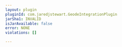 ```yaml
---
layout: plugin
pluginId: com.jaredjstewart.GeodeIntegrationPlugin
jarSha1: INVALID
isJarAvailable: false
error: NONE
violations: []

---
```

